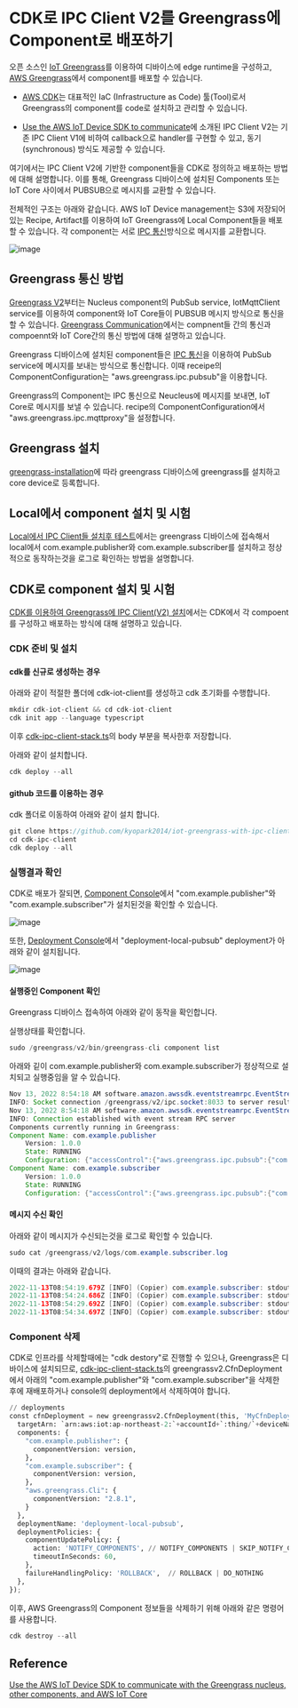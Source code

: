# CDK로 IPC Client V2를 Greengrass에 Component로 배포하기

오픈 소스인 [IoT Greengrass](https://github.com/kyopark2014/iot-greengrass)를 이용하여 디바이스에 edge runtime을 구성하고, [AWS Greengrass](https://ap-northeast-2.console.aws.amazon.com/iot/home?region=ap-northeast-2#/greengrassIntro)에서 component를 배포할 수 있습니다. 

- [AWS CDK](https://github.com/kyopark2014/technical-summary/blob/main/cdk-introduction.md)는 대표적인 IaC (Infrastructure as Code) 툴(Tool)로서 Greengrass의 component를 code로 설치하고 관리할 수 있습니다. 

- [Use the AWS IoT Device SDK to communicate](https://docs.aws.amazon.com/greengrass/v2/developerguide/interprocess-communication.html#ipc-authorization-policies)에 소개된 IPC Client V2는 기존 IPC Client V1에 비하여 callback으로 handler를 구현할 수 있고, 동기(synchronous) 방식도 제공할 수 있습니다. 

여기에서는 IPC Client V2에 기반한 component들을 CDK로 정의하고 배포하는 방법에 대해 설명합니다. 이를 통해, Greengrass 디바이스에 설치된 Components 또는 IoT Core 사이에서 PUBSUB으로 메시지를 교환할 수 있습니다.

전체적인 구조는 아래와 같습니다. AWS IoT Device management는 S3에 저장되어 있는 Recipe, Artifact를 이용하여 IoT Greengrass에 Local Component들을 배포할 수 있습니다. 각 component는 서로 [IPC 통신](https://github.com/kyopark2014/iot-greengrass/blob/main/IPC.md)방식으로 메시지를 교환합니다.  

![image](https://user-images.githubusercontent.com/52392004/201563224-75214cd9-3d10-4be7-a3b9-f2f9d7ed5996.png)


## Greengrass 통신 방법

[Greengrass V2](https://github.com/kyopark2014/iot-greengrass/blob/main/README.md#greengrass-basic)부터는 Nucleus component의 PubSub service, IotMqttClient service를 이용하여 component와 IoT Core들이 PUBSUB 메시지 방식으로 통신을 할 수 있습니다. [Greengrass Communication](https://github.com/kyopark2014/iot-greengrass/blob/main/README.md#greengrass-communication)에서는 compnent들 간의 통신과 compoennt와 IoT Core간의 통신 방법에 대해 설명하고 있습니다. 

Greengrass 디바이스에 설치된 component들은 [IPC 통신](https://github.com/kyopark2014/iot-greengrass/blob/main/IPC.md)을 이용하여 PubSub service에 메시지를 보내는 방식으로 통신합니다. 이때 receipe의 ComponentConfiguration는 "aws.greengrass.ipc.pubsub"을 이용합니다.

Greengrass의 Component는 IPC 통신으로 Neucleus에 메시지를 보내면, IoT Core로 메시지를 보낼 수 있습니다. recipe의 ComponentConfiguration에서 "aws.greengrass.ipc.mqttproxy"을 설정합니다. 




## Greengrass 설치

[greengrass-installation](https://github.com/kyopark2014/iot-greengrass/blob/main/preparation.md#greengrass-installation)에 따라 greengrass 디바이스에 greengrass를 설치하고 core device로 등록합니다.

## Local에서 component 설치 및 시험

[Local에서 IPC Client들 설치후 테스트](https://github.com/kyopark2014/iot-greengrass-with-ipc-client-v2/blob/main/local-deployment.md)에서는 greengrass 디바이스에 접속해서 local에서 com.example.publisher와 com.example.subscriber를 설치하고 정상적으로 동작하는것을 로그로 확인하는 방법을 설명합니다. 

## CDK로 component 설치 및 시험

[CDK를 이용하여 Greengrass에 IPC Client(V2) 설치](https://github.com/kyopark2014/iot-greengrass-with-ipc-client-v2/tree/main/cdk-ipc-client)에서는 CDK에서 각 compoent를 구성하고 배포하는 방식에 대해 설명하고 있습니다. 

### CDK 준비 및 설치

#### cdk를 신규로 생성하는 경우

아래와 같이 적절한 폴더에 cdk-iot-client를 생성하고 cdk 초기화를 수행합니다. 

```java
mkdir cdk-iot-client && cd cdk-iot-client
cdk init app --language typescript
```

이후 [cdk-ipc-client-stack.ts](https://github.com/kyopark2014/iot-greengrass-with-ipc-client-v2/blob/main/cdk-ipc-client/lib/cdk-ipc-client-stack.ts)의 body 부분을 복사한후 저장합니다.

아래와 같이 설치합니다. 

```java
cdk deploy --all
```

#### github 코드를 이용하는 경우

cdk 폴더로 이동하여 아래와 같이 설치 합니다. 

```java
git clone https://github.com/kyopark2014/iot-greengrass-with-ipc-client-v2
cd cdk-ipc-client
cdk deploy --all
```

### 실행결과 확인

CDK로 배포가 잘되면, [Component Console](https://ap-northeast-2.console.aws.amazon.com/iot/home?region=ap-northeast-2#/greengrass/v2/components)에서 "com.example.publisher"와 "com.example.subscriber"가 설치된것을 확인할 수 있습니다.

![image](https://user-images.githubusercontent.com/52392004/201559920-3220c2ba-8708-48c5-ac80-b9aa7f18ef98.png)

또한, [Deployment Console](https://ap-northeast-2.console.aws.amazon.com/iot/home?region=ap-northeast-2#/greengrass/v2/deployments)에서 "deployment-local-pubsub" deployment가 아래와 같이 설치됩니다.

![image](https://user-images.githubusercontent.com/52392004/201560006-e8f8d984-224b-4ea1-890f-70b38340df08.png)



#### 실행중인 Component 확인 

Greengrass 디바이스 접속하여 아래와 같이 동작을 확인합니다. 

실행상태를 확인합니다. 

```java
sudo /greengrass/v2/bin/greengrass-cli component list
````

아래와 깉이 com.example.publisher와 com.example.subscriber가 정상적으로 설치되고 실행중임을 알 수 있습니다.

```java
Nov 13, 2022 8:54:18 AM software.amazon.awssdk.eventstreamrpc.EventStreamRPCConnection$1 onConnectionSetup
INFO: Socket connection /greengrass/v2/ipc.socket:8033 to server result [AWS_ERROR_SUCCESS]
Nov 13, 2022 8:54:18 AM software.amazon.awssdk.eventstreamrpc.EventStreamRPCConnection$1 onProtocolMessage
INFO: Connection established with event stream RPC server
Components currently running in Greengrass:
Component Name: com.example.publisher
    Version: 1.0.0
    State: RUNNING
    Configuration: {"accessControl":{"aws.greengrass.ipc.pubsub":{"com.example.publisher:pubsub:1":{"operations":["aws.greengrass#PublishToTopic"],"policyDescription":"Allows access to publish to all topics.","resources":["*"]}}}}
Component Name: com.example.subscriber
    Version: 1.0.0
    State: RUNNING
    Configuration: {"accessControl":{"aws.greengrass.ipc.pubsub":{"com.example.subscriber:pubsub:1":{"operations":["aws.greengrass#SubscribeToTopic"],"policyDescription":"Allows access to subscribe to all topics.","resources":["*"]}}}}
```    

#### 메시지 수신 확인

아래와 같이 메시지가 수신되는것을 로그로 확인할 수 있습니다. 

```java
sudo cat /greengrass/v2/logs/com.example.subscriber.log
```

이때의 결과는 아래와 같습니다. 

```java
2022-11-13T08:54:19.679Z [INFO] (Copier) com.example.subscriber: stdout. Received new message on topic local/topic: hello. {scriptName=services.com.example.subscriber.lifecycle.Run, serviceName=com.example.subscriber, currentState=RUNNING}
2022-11-13T08:54:24.686Z [INFO] (Copier) com.example.subscriber: stdout. Received new message on topic local/topic: hello. {scriptName=services.com.example.subscriber.lifecycle.Run, serviceName=com.example.subscriber, currentState=RUNNING}
2022-11-13T08:54:29.692Z [INFO] (Copier) com.example.subscriber: stdout. Received new message on topic local/topic: hello. {scriptName=services.com.example.subscriber.lifecycle.Run, serviceName=com.example.subscriber, currentState=RUNNING}
2022-11-13T08:54:34.697Z [INFO] (Copier) com.example.subscriber: stdout. Received new message on topic local/topic: hello. {scriptName=services.com.example.subscriber.lifecycle.Run, serviceName=com.example.subscriber, currentState=RUNNING}
```

### Component 삭제

CDK로 인프라를 삭제할때에는 "cdk destory"로 진행할 수 있으나, Greengrass은 디바이스에 설치되므로, [cdk-ipc-client-stack.ts](https://github.com/kyopark2014/iot-greengrass-with-ipc-client-v2/blob/main/cdk-ipc-client/lib/cdk-ipc-client-stack.ts)의 greengrassv2.CfnDeployment에서 아래의 "com.example.publisher"와 "com.example.subscriber"을 삭제한 후에 재배포하거나 console의 deployment에서 삭제하여야 합니다.

```python
// deployments
const cfnDeployment = new greengrassv2.CfnDeployment(this, 'MyCfnDeployment', {
  targetArn: `arn:aws:iot:ap-northeast-2:`+accountId+`:thing/`+deviceName,    
  components: {
    "com.example.publisher": {
      componentVersion: version, 
    },
    "com.example.subscriber": {
      componentVersion: version, 
    },
    "aws.greengrass.Cli": {
      componentVersion: "2.8.1", 
    }
  },
  deploymentName: 'deployment-local-pubsub',
  deploymentPolicies: {
    componentUpdatePolicy: {
      action: 'NOTIFY_COMPONENTS', // NOTIFY_COMPONENTS | SKIP_NOTIFY_COMPONENTS
      timeoutInSeconds: 60,
    },
    failureHandlingPolicy: 'ROLLBACK',  // ROLLBACK | DO_NOTHING
  },
});
```    

이후, AWS Greengrass의 Component 정보들을 삭제하기 위해 아래와 같은 명령어를 사용합니다. 

```java
cdk destroy --all
```

## Reference 

[Use the AWS IoT Device SDK to communicate with the Greengrass nucleus, other components, and AWS IoT Core](https://docs.aws.amazon.com/greengrass/v2/developerguide/interprocess-communication.html#ipc-authorization-policies)

